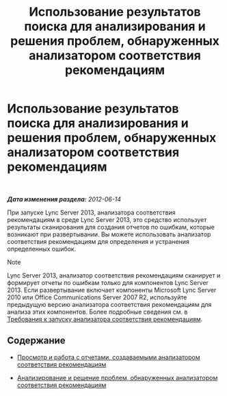 ﻿---
title: Использование результатов поиска для анализирования и решения проблем, обнаруженных анализатором соответствия рекомендациям
TOCTitle: Использование результатов поиска для анализирования и решения проблем, обнаруженных анализатором соответствия рекомендациям
ms:assetid: cf1154a6-4de3-4d14-b99b-73a88014347b
ms:mtpsurl: https://technet.microsoft.com/ru-ru/library/Gg591350(v=OCS.15)
ms:contentKeyID: 49311226
ms.date: 05/19/2016
mtps_version: v=OCS.15
ms.translationtype: HT
---

# Использование результатов поиска для анализирования и решения проблем, обнаруженных анализатором соответствия рекомендациям

 

_**Дата изменения раздела:** 2012-06-14_

При запуске Lync Server 2013, анализатора соответствия рекомендациям в среде Lync Server 2013, это средство использует результаты сканирования для создания отчетов по ошибкам, которые возникают при развертывании. Вы можете использовать анализатор соответствия рекомендациям для определения и устранения определенных ошибок.

> [!NOTE]  
> Lync Server 2013, анализатор соответствия рекомендациям сканирует и формирует отчеты по ошибкам только для компонентов Lync Server 2013. Если развертывание включает компоненты Microsoft Lync Server 2010 или Office Communications Server 2007 R2, используйте предыдущую версию анализатора соответствия рекомендациям для анализа этих компонентов. Более подробные сведения см. в <a href="lync-server-2013-requirements-for-running-best-practices-analyzer.md">Требования к запуску анализатора соответствия рекомендациям</a>.

## Содержание

  - [Просмотр и работа с отчетами, создаваемыми анализатором соответствия рекомендациям](lync-server-2013-viewing-and-working-with-reports-created-by-best-practices-analyzer.md)

  - [Анализирование и решение проблем, обнаруженных анализатором соответствия рекомендациям](lync-server-2013-analyzing-and-resolving-issues-identified-by-best-practices-analyzer.md)


